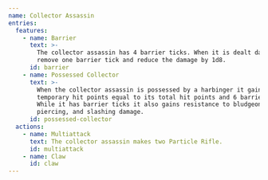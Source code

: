 ```yaml
---
name: Collector Assassin
entries:
  features:
    - name: Barrier
      text: >-
        The collector assassin has 4 barrier ticks. When it is dealt damage,
        remove one barrier tick and reduce the damage by 1d8.
      id: barrier
    - name: Possessed Collector
      text: >-
        When the collector assassin is possessed by a harbinger it gains
        temporary hit points equal to its total hit points and 6 barrier ticks.
        While it has barrier ticks it also gains resistance to bludgeoning,
        piercing, and slashing damage.
      id: possessed-collector
  actions:
    - name: Multiattack
      text: The collector assassin makes two Particle Rifle.
      id: multiattack
    - name: Claw
      id: claw
---
```

